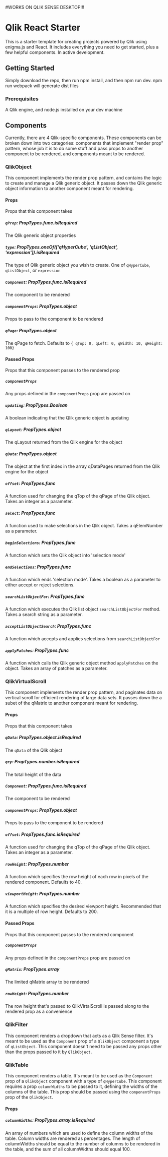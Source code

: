 #WORKS ON QLIK SENSE DESKTOP!!!

# Qlik React Starter

This is a starter template for creating projects powered by Qlik using enigma.js and React.
It includes everything you need to get started, plus a few helpful components.
In active development.

## Getting Started

Simply download the repo, then run npm install, and then npm run dev. npm run webpack will generate dist files

### Prerequisites

A Qlik engine, and node.js installed on your dev machine

## Components

Currently, there are 4 Qlik-specific components. These components can be broken down into two categories:
components that implement "render prop" pattern, whose job it is to do some stuff and pass props to another component to be rendered,
and components meant to be rendered.

### QlikObject

This component implements the render prop pattern, and contains the logic to create and manage a Qlik generic object.
It passes down the Qlik generic object information to another component meant for rendering.

#### Props

Props that this component takes

##### `qProp`: PropTypes.func.isRequired

The Qlik generic object properties

##### `type`: PropTypes.oneOf(['qHyperCube', 'qListObject', 'expression']).isRequired

The type of Qlik generic object you wish to create. One of `qHyperCube`, `qListObject`, or `expression`

##### `Component`: PropTypes.func.isRequired

The component to be rendered

##### `componentProps`: PropTypes.object

Props to pass to the component to be rendered

##### `qPage`: PropTypes.object

The qPage to fetch. Defaults to `{
qTop: 0,
 qLeft: 0,
 qWidth: 10,
 qHeight: 100}`

#### Passed Props

Props that this component passes to the rendered prop

##### `componentProps`

Any props defined in the `componentProps` prop are passed on

##### `updating`: PropTypes.Boolean

A boolean indicating that the Qlik generic object is updating

##### `qLayout`: PropTypes.object

The qLayout returned from the Qlik engine for the object

##### `qData`: PropTypes.object

The object at the first index in the array qDataPages returned from the Qlik engine for the object

##### `offset`: PropTypes.func

A function used for changing the qTop of the qPage of the Qlik object. Takes an integer as a parameter.

##### `select`: PropTypes.func

A function used to make selections in the Qlik object. Takes a qElemNumber as a parameter.

##### `beginSelections`: PropTypes.func

A function which sets the Qlik object into 'selection mode'

##### `endSelections`: PropTypes.func

A function which ends 'selection mode'. Takes a boolean as a parameter to either accept or reject selections.

##### `searchListObjectFor`: PropTypes.func

A function which executes the Qlik list object `searchListObjectFor` method. Takes a search string as a parameter.

##### `acceptListObjectSearch`: PropTypes.func

A function which accepts and applies selections from `searchListObjectFor`

##### `applyPatches`: PropTypes.func

A function which calls the Qlik generic object method `applyPatches` on the object. Takes an array of patches as a parameter.

### QlikVirtualScroll

This component implements the render prop pattern, and paginates data on vertical scroll for efficient rendering of large data sets.
It passes down the a subet of the qMatrix to another component meant for rendering.

#### Props

Props that this component takes

##### `qData`: PropTypes.object.isRequired

The `qData` of the Qlik object

##### `qcy`: PropTypes.number.isRequired

The total height of the data

##### `Component`: PropTypes.func.isRequired

The component to be rendered

##### `componentProps`: PropTypes.object

Props to pass to the component to be rendered

##### `offset`: PropTypes.func.isRequired

A function used for changing the qTop of the qPage of the Qlik object. Takes an integer as a parameter.

##### `rowHeight`: PropTypes.number

A function which specifies the row height of each row in pixels of the rendered component. Defaults to 40.

##### `viewportHeight`: PropTypes.number

A function which specifies the desired viewport height. Recommended that it is a multiple of row height. Defaults to 200.

#### Passed Props

Props that this component passes to the rendered component

##### `componentProps`

Any props defined in the `componentProps` prop are passed on

##### `qMatrix`: PropTypes.array

The limited qMatrix array to be rendered

##### `rowHeight`: PropTypes.number

The row height that's passed to QlikVirtalScroll is passed along to the rendered prop as a convenience

### QlikFilter

This component renders a dropdown that acts as a Qlik Sense filter. It's meant to be used as the `Component` prop of a `QlikObject` component a type of `qListObject`.
This component doesn't need to be passed any props other than the props passed to it by `QlikObject`.

### QlikTable

This component renders a table. It's meant to be used as the `Component` prop of a `QlikObject` component with a type of `qHyperCube`.
This component requires a prop `columnWidths` to be passed to it, defining the widths of the columns of the table. This prop should be passed
using the `componentProps` prop of the `QlikObject`.

#### Props

##### `columnWidths`: PropTypes.array.isRequired

An array of numbers which are used to define the column widths of the table. Column widths are rendered as percentages. 
The length of columnWidths should be equal to the number of columns to be rendered in the table, and the sum of all columnWidths should equal 100.






